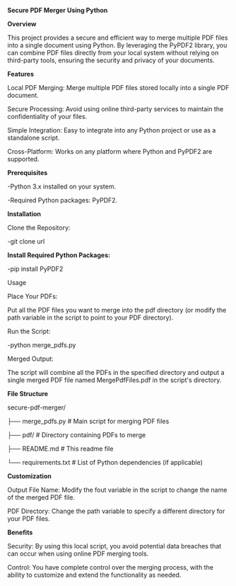 **Secure PDF Merger Using Python**

**Overview**

This project provides a secure and efficient way to merge multiple PDF files into a single document using Python. By leveraging the PyPDF2 library, you can combine PDF files directly from your local system without relying on third-party tools, ensuring the security and privacy of your documents.

**Features**

Local PDF Merging: Merge multiple PDF files stored locally into a single PDF document.

Secure Processing: Avoid using online third-party services to maintain the confidentiality of your files.

Simple Integration: Easy to integrate into any Python project or use as a standalone script.

Cross-Platform: Works on any platform where Python and PyPDF2 are supported.

**Prerequisites**

-Python 3.x installed on your system.

-Required Python packages: PyPDF2.

**Installation**

Clone the Repository:

-git clone url

**Install Required Python Packages:**

-pip install PyPDF2

Usage

Place Your PDFs:

Put all the PDF files you want to merge into the pdf directory (or modify the path variable in the script to point to your PDF directory).

Run the Script:

-python merge_pdfs.py

Merged Output:


The script will combine all the PDFs in the specified directory and output a single merged PDF file named MergePdfFiles.pdf in the script's directory.

**File Structure**

secure-pdf-merger/

├── merge_pdfs.py           # Main script for merging PDF files

├── pdf/                    # Directory containing PDFs to merge

├── README.md               # This readme file

└── requirements.txt        # List of Python dependencies (if applicable)

**Customization**

Output File Name: Modify the fout variable in the script to change the name of the merged PDF file.

PDF Directory: Change the path variable to specify a different directory for your PDF files.

**Benefits**

Security: By using this local script, you avoid potential data breaches that can occur when using online PDF merging tools.

Control: You have complete control over the merging process, with the ability to customize and extend the functionality as needed.
